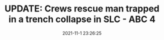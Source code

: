 ---
"title": "UPDATE: Crews rescue man trapped in a trench collapse in SLC - ABC 4"
"date": "2021-11-1 23:26:25"
"feed_name": "GOOGLENEWSCONSTRUCTION"
"feed_website": "https://news.google.com/search?q=construction%2Bincident&hl=en-US&gl=US&ceid=US:en"
"feed_rss": "https://news.google.com/rss/search?q=construction%2Bincident&hl=en-US&gl=US&ceid=US:en"
"link": "https://www.abc4.com/news/developing-crews-working-to-rescue-person-trapped-in-a-trench-collapse-in-slc/"
"source": "{'href': 'https://www.abc4.com', 'title': 'ABC 4'}"
"file": "_posts/2021-1-1-a94d15b5e68703720bfc6a7d1e923111770db7a9.md"
"accident": "1"
"drilling": "0"
"dead": "1"
"injured": "0"
"arrested": "0"
"place": "slc"
"where": "construction site"
"causes": "collapse"
"place_uri": "http://en.wikipedia.org/wiki/Salt_Lake_City"
---